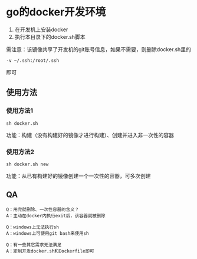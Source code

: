 # go的docker开发环境
1. 在开发机上安装docker
2. 执行本目录下的docker.sh脚本 

需注意：该镜像共享了开发机的git账号信息，如果不需要，则删除docker.sh里的
```shell
-v ~/.ssh:/root/.ssh
```
即可

## 使用方法
### 使用方法1
```shell
sh docker.sh 
```
功能：构建（没有构建好的镜像才进行构建）、创建并进入非一次性的容器

### 使用方法2
```shell
sh docker.sh new
```
功能：从已有构建好的镜像创建一个一次性的容器，可多次创建

## QA
```
Q：用完就删除、一次性容器的含义？
A：主动在docker内执行exit后，该容器就被删除

Q：windows上无法执行sh
A：windows上可使用git bash来使用sh

Q：有一些其它需求无法满足
A：定制开发docker.sh和Dockerfile即可
